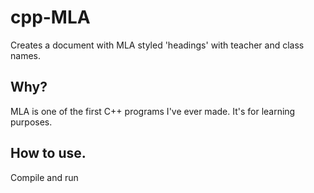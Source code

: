 # cpp-MLA
Creates a document with MLA styled 'headings' with teacher and class names.

## Why?
MLA is one of the first C++ programs I've ever made. It's for learning purposes.

## How to use.
Compile and run
